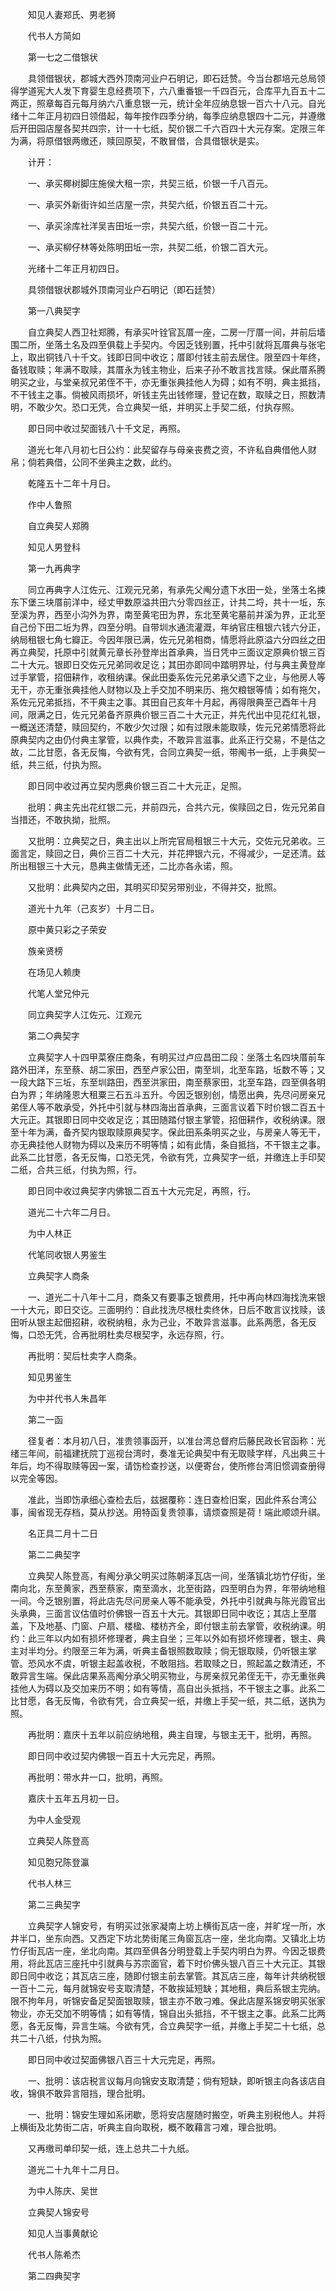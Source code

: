 <!-- { "loadSidebar": true } -->
　　知见人妻郑氏、男老狮

　　代书人方简如

　　第一七之二借银状

　　具领借银状，郡城大西外顶南河业户石明记，即石廷赞。今当台郡培元总局领得学道宪大人发下育婴生息经费项下，六八重番银一千四百元，合库平九百五十二两正，照章每百元每月纳六八重息银一元，统计全年应纳息银一百六十八元。自光绪十二年正月初四日领借起，每年按作四季分纳，每季应纳息银四十二元，并遵缴后开田园店屋各契共四宗，计一十七纸，契价银二千六百四十大元存案。定限三年为满，将原借银两缴还，赎回原契，不敢冒借，合具借银状是实。

　　计开：

　　一、承买椰树脚庄施侯大租一宗，共契三纸，价银一千八百元。

　　一、承买外新街许如兰店屋一宗，共契六纸，价银五百二十元。

　　一、承买涂库社洋吴吉田坵一宗，共契六纸，价银一百二十元。

　　一、承买柳仔林等处陈明田坵一宗，共契二纸，价银二百大元。

　　光绪十二年正月初四日。

　　具领借银状郡城外顶南河业户石明记（即石廷赞）

　　第一八典契字

　　自立典契人西卫社郑腾，有承买叶铨官瓦厝一座，二房一厅厝一间，并前后墙围二所，坐落土名及四至俱载上手契内。今因乏钱别置，托中引就将瓦厝典与张宅上，取出铜钱八十千文。钱即日同中收讫；厝即付钱主前去居住。限至四十年终，备钱取赎；年满不取赎，其厝永为钱主物业，后来子孙不敢言找言赎。保此厝系腾明买之业，与堂亲叔兄弟侄不干，亦无重张典挂他人为碍；如有不明，典主抵挡，不干钱主之事。倘被风雨损坏，听钱主先出钱修理，登记在数，取赎之日，照数清明，不敢少欠。恐口无凭，合立典契一纸，并明买上手契二纸，付执存照。

　　即日同中收过契面钱八十千文足，再照。

　　道光七年八月初七日公约：此契留存与母亲丧费之资，不许私自典借他人财帛；倘若典借，公同不坐典主之数，此约。

　　乾隆五十二年十月日。

　　作中人鲁照

　　自立典契人郑腾

　　知见人男登科

　　第一九再典字

　　同立再典字人江佐元、江观元兄弟，有承先父阄分遗下水田一处，坐落土名捒东下堡三块厝前洋中，经丈甲数原溢共田六分零四丝正，计共二埒，共十一坵，东至溪为界，西至小沟外为界，南至黄宅田为界，东北至黄宅墓前并溪为界，正北至自己份下田二坵为界，四至分明。自带圳水通流灌溉，年纳官庄租银六钱六分正，纳局租银七角七瓣正。今因年限已满，佐元兄弟相商，情愿将此原溢六分四丝之田再立典契，托原中引就黄元章长孙登岸出首承典，当日凭中三面议定原典价银三百二十大元。银即日交佐元兄弟同收足讫；其田亦即同中踏明界址，付与典主黄登岸过手掌管，招佃耕作，收租纳课。保此田委系佐元兄弟承父遗下之业，与他房人等无干，亦无重张典挂他人财物以及上手交加不明来历、拖欠粮银等情；如有拖欠，系佐元兄弟抵挡，不干典主之事。其田自己亥年十月起，再得限典至己酉年十月间，限满之日，佐元兄弟备齐原典价银三百二十大元正，并先代出中见花红礼银，一概送还清楚，赎回契约，不敢少欠过限；如有过限未能取赎，佐元兄弟情愿将此原典契内之由仍付典主掌管，以典作卖，不敢异言滋事。此系正行交易，不是估之故，二比甘愿，各无反悔，今欲有凭，合同立典契一纸，带阄书一纸，上手典契一纸，共三纸，付执为照。

　　即日同中收过再立契内愿典价银三百二十大元正，足照。

　　批明：典主先出花红银二元，并前四元，合共六元，俟赎回之日，佐元兄弟自当措还，不敢执拗，批照。

　　又批明：立典契之日，典主出以上所完官局租银三十大元，交佐元兄弟收。三面言定，赎回之日，典价三百二十大元，并花押银六元，不得减少，一足还清。兹所出租银三十大元，恳典主做情无还，二比亦各永诺，照。

　　又批明：此典契内之田，其明买印契另带别业，不得并交，批照。

　　道光十九年（己亥岁）十月二日。

　　原中黄只彩之子荣安

　　族亲贤榜

　　在场见人赖庚

　　代笔人堂兄仲元

　　同立典契字人江佐元、江观元

　　第二○典契字

　　立典契字人十四甲菜寮庄商条，有明买过卢应昌田二段：坐落土名四块厝前车路外田洋，东至蔡、胡二家田，西至卢家公田，南至圳，北至车路，坵数不等；又一段大路下三坵，东至圳路田，西至洪家田，南至蔡家田，北至车路，四至俱各明白为界；年纳隆恩大租粟三石五斗五升。今因乏银别创，情愿出典，先尽问房亲兄弟侄人等不敢承受，外托中引就与林四海出首承典，三面言议着下时价银二百五十大元正。其银即日同中交收足讫；其田随踏付银主掌管，招佃耕作，收税纳课。限至十年为满，备齐契内银取赎原典契字。保此田系条明买之业，与房亲人等无干，亦无典挂他人财物为碍以及来历不明等情；如有此情，条自抵挡，不干银主之事。此系二比甘愿，各无反悔，口恐无凭，令欲有凭，立典契字一纸，并缴连上手印契二纸，合共三纸，付执为照，行。

　　即日同中收过典契字内佛银二百五十大元完足，再照，行。

　　道光二十六年二月日。

　　为中人林正

　　代笔同收银人男鉴生

　　立典契字人商条

　　一、道光二十八年十二月，商条又有要事乏银费用，托中再向林四海找洗来银一十大元，即日交讫。三面明约：自此找洗尽根杜卖终休，日后不敢言议找赎，该田听从银主起佃招耕，收税纳租，永为己业，不敢异言滋事。此系两愿，各无反悔，口恐无凭，合再批明杜卖尽根契字，永远存照，行。

　　再批明：契后杜卖字人商条。

　　知见男鉴生

　　为中并代书人朱昌年

　　第二一函

　　径复者：本月初八日，准贵领事函开，以准台湾总督府后藤民政长官函称：光绪三年间，前福建抚院丁巡视台湾时，奏准无论典契中有无取赎字样，凡出典三十年后，均不得取赎等因一案，请饬检查抄送，以便寄台，使所修台湾旧惯调查册得以完全等因。

　　准此，当即饬承细心查检去后，兹据覆称：连日查检旧案，因此件系台湾公事，闽省现无存档，莫从抄送。用特函复贵领事，请烦查照是荷！端此顺颂升祺。

　　名正具二月十二日

　　第二二典契字

　　立典契人陈登高，有阄分承父明买过陈朝泽瓦店一间，坐落镇北坊竹仔街，坐南向北，东至黄家，西至蔡家，南至滴水，北至街路，四至明白为界，年带纳地租一间。今乏银别置，将此店先尽问房亲人等不能承受，外托中引就典与陈光霞官出头承典，三面言议估值时价佛银一百五十大元。其银即日同中收讫；其店上至厝盖，下及地基、门窗、户扇、楼楹、楼枋齐全，即付银主前去掌管，收税纳课。明约：此三年以内如有损坏修理者，典主自坐；三年以外如有损坏修理者，银主、典主对半均分。约限至三年为满，听典主备银照数取赎；倘无银取赎，仍听银主掌管。恐风水不虞，听银主起盖收税，不敢阻挡。若取赎之日，照起盖之数清还，不敢异言生端。保此店果系高阄分承父明买物业，与房亲叔兄弟侄无干，亦无重张典挂他人为碍以及交加来历不明；如有等情，高自出头抵挡，不干银主之事。此系二比甘愿，各无反悔，令欲有凭，合立典契一纸，并缴上手契一纸，共二纸，送执为照。

　　再批明：嘉庆十五年以前应纳地租，典主自理，与银主无干，批明，再照。

　　即日同中收过契内佛银一百五十大元完足，再照。

　　再批明：带水井一口，批明，再照。

　　嘉庆十五年五月初一日。

　　为中人金受观

　　立典契人陈登高

　　知见胞兄陈登瀛

　　代书人林三

　　第二三典契字

　　立典契字人锦安号，有明买过张家凝南上坊上横街瓦店一座，并旷埕一所，水井半口，坐东向西。又西定下坊北势街尾三角窗瓦店一座，坐北向南。又镇北上坊竹仔街瓦店一座，坐北向南。其四至俱各分明登载上手契内明白为界。今因乏银费用，将此瓦店三座托中引就典与苏宗面官，着下时价佛头银八百三十大元正。其银即日同中收讫；其瓦店三座，随即付银主前去掌管。其瓦店三座，每年计共纳税银一百十二元，每月就锦安号支取清楚，不敢挨延短缺；其地租，典后系银主完纳。限不拘年月，听锦安备足契面银取赎，银主亦不敢刁难。保此店屋系锦安明买张家物业，亦无交加不明等情；如有等情，锦自出头抵挡，不干银主之事。此系二比两愿，各无反悔，异言生端。今欲有凭，合立典契字一纸，并缴上手契二十七纸，总共二十八纸，付执为照。

　　即日同中收过契面佛银八百三十大元完足，再照。

　　一、批明：该店税言议每月向锦安支取清楚；倘有短缺，即听银主向各该店自收，锦俱不敢异言阻挡，理合批明。

　　一、批明：锦安生理如系闭歇，愿将安店屋随时搬空，听典主别税他人。并将上横街及北势街二店，听典主自向取税，概不敢藉言刁难，理合批明。

　　又再缴司单印契一纸，连上总共二十九纸。

　　道光二十九年十二月日。

　　为中人陈庆、吴世

　　立典契人锦安号

　　知见人当事黄献论

　　代书人陈希杰

　　第二四典契字

